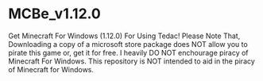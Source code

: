 # MCBe_v1.12.0
Get Minecraft For Windows (1.12.0) For Using Tedac!
Please Note That,
Downloading a copy of a microsoft store package does NOT allow you to pirate this game or, get it for free. I heavily DO NOT enchourage
piracy of Minecraft For Windows. This repository is NOT intended to aid in the piracy of Minecraft for Windows.
